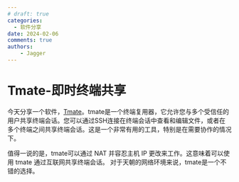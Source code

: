 ```yaml
---
# draft: true 
categories:
  - 软件分享
date: 2024-02-06      
comments: true
authors: 
    - Jagger
---
```


# Tmate-即时终端共享

今天分享一个软件，[Tmate](https://tmate.io/)。tmate是一个终端复用器，它允许您与多个受信任的用户共享终端会话。您可以通过SSH连接在终端会话中查看和编辑文件，或者在多个终端之间共享终端会话。这是一个非常有用的工具，特别是在需要协作的情况下。

<!-- more -->

值得一说的是，tmate可以通过 NAT 并容忍主机 IP 更改来工作。这意味着可以使用 tmate 通过互联网共享终端会话。
对于天朝的网络环境来说，tmate是一个不错的选择。